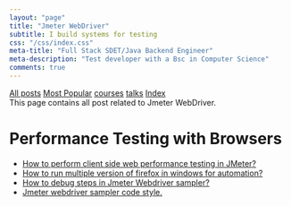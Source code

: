 ```yaml
---
layout: "page"
title: "Jmeter WebDriver"
subtitle: I build systems for testing
css: "/css/index.css"
meta-title: "Full Stack SDET/Java Backend Engineer"
meta-description: "Test developer with a Bsc in Computer Science"
comments: true
---
```

<div class="list-filters">
    <a href="/" class="list-filter filter-selected">All posts</a>
    <a href="/popular" class="list-filter">Most Popular</a>
    <a href="/courses" class="list-filter">courses</a>
	<a href="/talks" class="list-filter">talks</a>
    <a href="/tags" class="list-filter">Index</a>
</div>
This page contains all post related to Jmeter WebDriver.

# Performance Testing with Browsers
- [How to perform client side web performance testing in JMeter?](http://shantonusarker.blogspot.com/2015/01/jmeter-web-driver-sampler-code.html)
- [How to run multiple version of firefox in windows for automation?](http://shantonusarker.blogspot.com/2015/01/run-multiple-version-of-firefox-windows.html)
- [How to debug steps in Jmeter Webdriver sampler?](http://shantonusarker.blogspot.com/2015/01/debug-steps-in-jmeter-webdriver.html)
- [Jmeter webdriver sampler code style.](http://shantonusarker.blogspot.com/2015/01/jmeter-webdriver-sampler-code-style.html)
